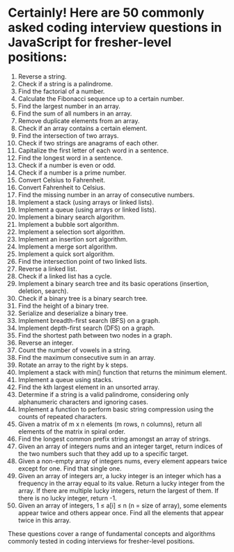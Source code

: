# Certainly! Here are 50 commonly asked coding interview questions in JavaScript for fresher-level positions:

1. Reverse a string.
2. Check if a string is a palindrome.
3. Find the factorial of a number.
4. Calculate the Fibonacci sequence up to a certain number.
5. Find the largest number in an array.
6. Find the sum of all numbers in an array.
7. Remove duplicate elements from an array.
8. Check if an array contains a certain element.
9. Find the intersection of two arrays.
10. Check if two strings are anagrams of each other.
11. Capitalize the first letter of each word in a sentence.
12. Find the longest word in a sentence.
13. Check if a number is even or odd.
14. Check if a number is a prime number.
15. Convert Celsius to Fahrenheit.
16. Convert Fahrenheit to Celsius.
17. Find the missing number in an array of consecutive numbers.
18. Implement a stack (using arrays or linked lists).
19. Implement a queue (using arrays or linked lists).
20. Implement a binary search algorithm.
21. Implement a bubble sort algorithm.
22. Implement a selection sort algorithm.
23. Implement an insertion sort algorithm.
24. Implement a merge sort algorithm.
25. Implement a quick sort algorithm.
26. Find the intersection point of two linked lists.
27. Reverse a linked list.
28. Check if a linked list has a cycle.
29. Implement a binary search tree and its basic operations (insertion, deletion, search).
30. Check if a binary tree is a binary search tree.
31. Find the height of a binary tree.
32. Serialize and deserialize a binary tree.
33. Implement breadth-first search (BFS) on a graph.
34. Implement depth-first search (DFS) on a graph.
35. Find the shortest path between two nodes in a graph.
36. Reverse an integer.
37. Count the number of vowels in a string.
38. Find the maximum consecutive sum in an array.
39. Rotate an array to the right by k steps.
40. Implement a stack with min() function that returns the minimum element.
41. Implement a queue using stacks.
42. Find the kth largest element in an unsorted array.
43. Determine if a string is a valid palindrome, considering only alphanumeric characters and ignoring cases.
44. Implement a function to perform basic string compression using the counts of repeated characters.
45. Given a matrix of m x n elements (m rows, n columns), return all elements of the matrix in spiral order.
46. Find the longest common prefix string amongst an array of strings.
47. Given an array of integers nums and an integer target, return indices of the two numbers such that they add up to a specific target.
48. Given a non-empty array of integers nums, every element appears twice except for one. Find that single one.
49. Given an array of integers arr, a lucky integer is an integer which has a frequency in the array equal to its value. Return a lucky integer from the array. If there are multiple lucky integers, return the largest of them. If there is no lucky integer, return -1.
50. Given an array of integers, 1 ≤ a[i] ≤ n (n = size of array), some elements appear twice and others appear once. Find all the elements that appear twice in this array.

These questions cover a range of fundamental concepts and algorithms commonly tested in coding interviews for fresher-level positions.